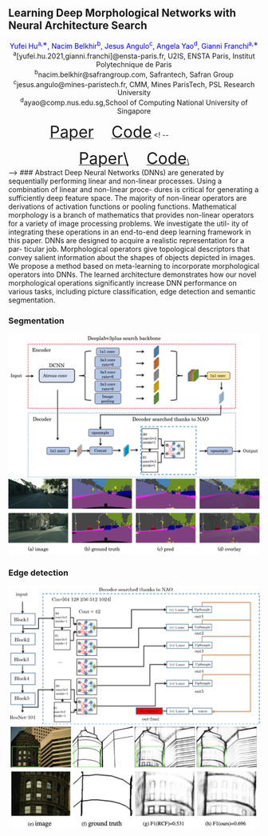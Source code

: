 ## Learning Deep Morphological Networks with Neural Architecture Search
<center>
<font color=blue>Yufei Hu<sup>a,∗</sup>, Nacim Belkhir<sup>b</sup>, Jesus Angulo<sup>c</sup>, Angela Yao<sup>d</sup>, Gianni Franchi<sup>a,∗</sup></font>
</center>
<center>
<sup>a</sup>[yufei.hu.2021,gianni.franchi]@ensta-paris.fr, U2IS, ENSTA Paris, Institut Polytechnique de Paris
</center>
<center>
<sup>b</sup>nacim.belkhir@safrangroup.com, Safrantech, Safran Group 
</center>
<center>
<sup>c</sup>jesus.angulo@mines-paristech.fr, CMM, Mines ParisTech, PSL Research University 
</center>  
<center>
<sup>d</sup>ayao@comp.nus.edu.sg,School of Computing National University of Singapore
</center> 

&nbsp; &nbsp; &nbsp; &nbsp;&nbsp; &nbsp; &nbsp; &nbsp;&nbsp; &nbsp; &nbsp; &nbsp;[<font size=6>Paper</font>](https://arxiv.org/abs/2106.07714) &nbsp; &nbsp; &nbsp; &nbsp; [<font size=6>Code</font>](https://github.com/nao-morpho/nao-morpho.github.io)
 <! -- 
 <div align=center>
<a href=https://arxiv.org/abs/2106.07714><font size=6>Paper\</font></a> &nbsp; &nbsp; &nbsp; &nbsp; <a href=https://github.com/nao-morpho/nao-morpho.github.io><font size=6>Code</font>\</a>
 </div>
--> 
### Abstract
Deep Neural Networks (DNNs) are generated by sequentially performing linear and non-linear processes. Using a combination of linear and non-linear proce- dures is critical for generating a sufficiently deep feature space. The majority of non-linear operators are derivations of activation functions or pooling functions. Mathematical morphology is a branch of mathematics that provides non-linear operators for a variety of image processing problems. We investigate the util- ity of integrating these operations in an end-to-end deep learning framework in this paper. DNNs are designed to acquire a realistic representation for a par- ticular job. Morphological operators give topological descriptors that convey salient information about the shapes of objects depicted in images. We propose a method based on meta-learning to incorporate morphological operators into DNNs. The learned architecture demonstrates how our novel morphological operations significantly increase DNN performance on various tasks, including picture classification, edge detection and semantic segmentation.


### Segmentation
![](./images/NAO_deeplabv3plus.png)
![](./images/segmentation.png)

### Edge detection
![](./images/NAO_Multi.png)
![](./images/edge_1.png)

